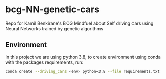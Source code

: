# bcg-NN-genetic-cars
Repo for Kamil Benkirane's BCG Mindfuel about Self driving cars using Neural Networks trained by genetic algorithms

## Environment
In this project we are using python 3.8, to create environment using conda with the packages requirements, run:
```bash
conda create --driving_cars <env> python=3.8 --file requirements.txt
``` 




